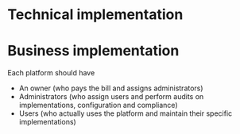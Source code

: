 
# Technical implementation


# Business implementation
Each platform should have
- An owner (who pays the bill and assigns administrators)
- Administrators (who assign users and perform audits on implementations, configuration and compliance)
- Users (who actually uses the platform and maintain their specific implementations)
